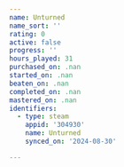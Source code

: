 ```yaml
---
name: Unturned
name_sort: ''
rating: 0
active: false
progress: ''
hours_played: 31
purchased_on: .nan
started_on: .nan
beaten_on: .nan
completed_on: .nan
mastered_on: .nan
identifiers:
  - type: steam
    appid: '304930'
    name: Unturned
    synced_on: '2024-08-30'

---
```

